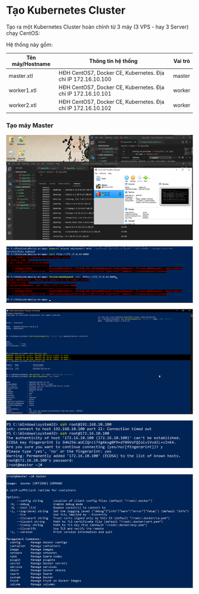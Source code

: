 # Tạo Kubernetes Cluster
Tạo ra một Kubernetes Cluster hoàn chỉnh từ 3 máy (3 VPS - hay 3 Server) chạy CentOS:

Hệ thống này gồm:

| Tên máy/Hostname | Thông tin hệ thống  | Vai trò  | 
|---|---|---|
| master.xtl  | HĐH CentOS7, Docker CE, Kubernetes. Địa chỉ IP 172.16.10.100 | master |
| worker1.xtl | HĐH CentOS7, Docker CE, Kubernetes. Địa chỉ IP 172.16.10.101 | worker |
| worker2.xtl | HĐH CentOS7, Docker CE, Kubernetes. Địa chỉ IP 172.16.10.102 | worker |

### Tạo máy Master
![](images/app1.png)

![](images/err.png)

![](images/ssh.png)

![](images/ssh2.png)

![](images/ssh3.png)
